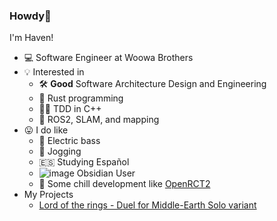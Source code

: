 ### Howdy👋

I'm Haven!

- 💻 Software Engineer at Woowa Brothers
- 💡 Interested in 
  - 🛠 **Good** Software Architecture Design and Engineering
  - 🦀 Rust programming
  - 🧑‍⚖️ TDD in C++
  - 🤖 ROS2, SLAM, and mapping
- 😛 I do like
  - 🎸 Electric bass
  - 🏃 Jogging
  - 🇪🇸 Studying Español
  - ![image](https://github.com/raacker/raacker/assets/12020398/3ba997f4-4083-48d8-9ade-057b9627139f) Obsidian User
  - 🎢 Some chill development like [OpenRCT2](https://github.com/OpenRCT2/OpenRCT2)
- My Projects
  - [Lord of the rings - Duel for Middle-Earth Solo variant](https://lotr-duel.vercel.app/)
